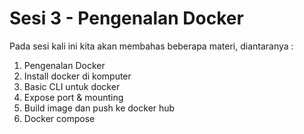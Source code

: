 # Sesi 3 - Pengenalan Docker

Pada sesi kali ini kita akan membahas beberapa materi, diantaranya :
1. Pengenalan Docker
2. Install docker di komputer
3. Basic CLI untuk docker
4. Expose port & mounting
5. Build image dan push ke docker hub
6. Docker compose
